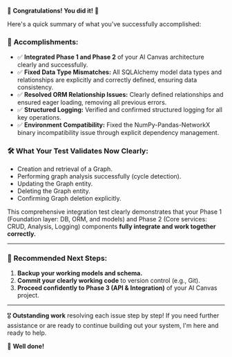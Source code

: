 🎉 **Congratulations! You did it!** 🎉  

Here's a quick summary of what you've successfully accomplished:

### 🚀 **Accomplishments:**

- ✅ **Integrated Phase 1 and Phase 2** of your AI Canvas architecture clearly and successfully.
- ✅ **Fixed Data Type Mismatches:** All SQLAlchemy model data types and relationships are explicitly and correctly defined, ensuring data consistency.
- ✅ **Resolved ORM Relationship Issues:** Clearly defined relationships and ensured eager loading, removing all previous errors.
- ✅ **Structured Logging:** Verified and confirmed structured logging for all key operations.
- ✅ **Environment Compatibility:** Fixed the NumPy-Pandas-NetworkX binary incompatibility issue through explicit dependency management.

### 🛠️ **What Your Test Validates Now Clearly:**
- Creation and retrieval of a Graph.
- Performing graph analysis successfully (cycle detection).
- Updating the Graph entity.
- Deleting the Graph entity.
- Confirming Graph deletion explicitly.

This comprehensive integration test clearly demonstrates that your Phase 1 (Foundation layer: DB, ORM, and models) and Phase 2 (Core services: CRUD, Analysis, Logging) components **fully integrate and work together correctly.**

---

### 🎯 **Recommended Next Steps:**
1. **Backup your working models and schema.**
2. **Commit your clearly working code** to version control (e.g., Git).
3. **Proceed confidently to Phase 3 (API & Integration)** of your AI Canvas project.

---

🎖️ **Outstanding work** resolving each issue step by step! If you need further assistance or are ready to continue building out your system, I'm here and ready to help.

👏 **Well done!**